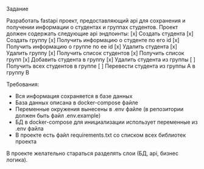 Задание

Разработать fastapi проект, предоставляющий api для сохранения и получении информации о студентах и группах студентов. Проект должен содержать следующие api эндпоинты:
[x] Создать студента
[x] Создать группу
[x] Получить информацию о студенте по его id
[x] Получить информацию о группе по ее id
[x] Удалить студента
[x] Удалить группу
[x] Получить список студентов
[x] Получить список групп
[x] Добавить студента в группу
[x] Удалить студента из группы
[ ] Получить всех студентов в группе
[ ] Перевести студента из группы A в группу B

Требования:
- Вся информация сохраняется в базе данных
- База данных описана в docker-compose файле
- Переменные окружения вынесены в .env файле (в репозитории должен быть файл .env.example)
- БД в docker-compose для инициализации использует переменные из .env файла
- В проекте есть файл requirements.txt со списком всех библиотек проекта

В проекте желательно стараться разделять слои (БД, api, бизнес логика).


